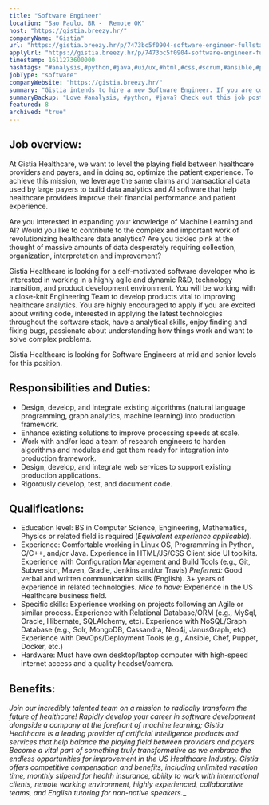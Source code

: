 ```yaml
---
title: "Software Engineer"
location: "Sao Paulo, BR -  Remote OK"
host: "https://gistia.breezy.hr/"
companyName: "Gistia"
url: "https://gistia.breezy.hr/p/7473bc5f0904-software-engineer-fullstack"
applyUrl: "https://gistia.breezy.hr/p/7473bc5f0904-software-engineer-fullstack/apply"
timestamp: 1611273600000
hashtags: "#analysis,#python,#java,#ui/ux,#html,#css,#scrum,#ansible,#puppet,#chef"
jobType: "software"
companyWebsite: "https://gistia.breezy.hr/"
summary: "Gistia intends to hire a new Software Engineer. If you are comfortable working in Linux OS, programming in Python, C/C++, and/or Java, consider applying."
summaryBackup: "Love #analysis, #python, #java? Check out this job post!"
featured: 8
archived: "true"
---
```


## Job overview:

At Gistia Healthcare, we want to level the playing field between healthcare providers and payers, and in doing so, optimize the patient experience. To achieve this mission, we leverage the same claims and transactional data used by large payers to build data analytics and AI software that help healthcare providers improve their financial performance and patient experience.

Are you interested in expanding your knowledge of Machine Learning and AI? Would you like to contribute to the complex and important work of revolutionizing healthcare data analytics? Are you tickled pink at the thought of massive amounts of data desperately requiring collection, organization, interpretation and improvement?

Gistia Healthcare is looking for a self-motivated software developer who is interested in working in a highly agile and dynamic R&D, technology transition, and product development environment. You will be working with a close-knit Engineering Team to develop products vital to improving healthcare analytics. You are highly encouraged to apply if you are excited about writing code, interested in applying the latest technologies throughout the software stack, have a analytical skills, enjoy finding and fixing bugs, passionate about understanding how things work and want to solve complex problems.

Gistia Healthcare is looking for Software Engineers at mid and senior levels for this position.

## Responsibilities and Duties:

*   Design, develop, and integrate existing algorithms (natural language programming, graph analytics, machine learning) into production framework.
*   Enhance existing solutions to improve processing speeds at scale.
*   Work with and/or lead a team of research engineers to harden algorithms and modules and get them ready for integration into production framework.
*   Design, develop, and integrate web services to support existing production applications.
*   Rigorously develop, test, and document code.

## Qualifications:

*   Education level: BS in Computer Science, Engineering, Mathematics, Physics or related field is required (_Equivalent experience applicable_).
*   Experience: Comfortable working in Linux OS, Programming in Python, C/C++, and/or Java. Experience in HTML/JS/CSS Client side UI toolkits. Experience with Configuration Management and Build Tools (e.g., Git, Subversion, Maven, Gradle, Jenkins and/or Travis) _Preferred:_ Good verbal and written communication skills (English). 3+ years of experience in related technologies. _Nice to have:_ Experience in the US Healthcare business field.
*   Specific skills: Experience working on projects following an Agile or similar process. Experience with Relational Database/ORM (e.g., MySql, Oracle, Hibernate, SQLAlchemy, etc). Experience with NoSQL/Graph Database (e.g., Solr, MongoDB, Cassandra, Neo4j, JanusGraph, etc). Experience with DevOps/Deployment Tools (e.g., Ansible, Chef, Puppet, Docker, etc.)
*   Hardware: Must have own desktop/laptop computer with high-speed internet access and a quality headset/camera.

## Benefits:

_Join our incredibly talented team on a mission to radically transform the future of healthcare! Rapidly develop your career in software development alongside a company at the forefront of machine learning; Gistia Healthcare is a leading provider of artificial intelligence products and services that help balance the playing field between providers and payers. Become a vital part of something truly transformative as we embrace the endless opportunities for improvement in the US Healthcare Industry. Gistia offers competitive compensation and benefits, including unlimited vacation time, monthly stipend for health insurance, ability to work with international clients, remote working environment, highly experienced, collaborative teams, and English tutoring for non-native speakers.__
